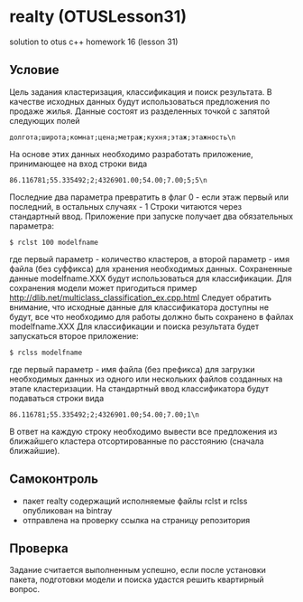 # realty (OTUSLesson31)
solution to otus c++ homework 16 (lesson 31)

## Условие

Цель задания кластеризация, классификация и поиск результата.
В качестве исходных данных будут использоваться предложения по продаже жилья. Данные состоят из разделенных точкой с запятой следующих полей
```
долгота;широта;комнат;цена;метраж;кухня;этаж;этажность\n
```
На основе этих данных необходимо разработать приложение, принимающее на вход строки вида
```
86.116781;55.335492;2;4326901.00;54.00;7.00;5;5\n
```
Последние два параметра превратить в флаг 0 - если этаж первый или последний, в остальных случаях - 1
Строки читаются через стандартный ввод. Приложение при запуске получает два обязательных параметра:
```
$ rclst 100 modelfname
```
где первый параметр - количество кластеров, а второй параметр - имя файла (без суффикса) для хранения необходимых данных. Сохраненные данные modelfname.XXX будут использоваться для классификации.
Для сохранения модели может пригодиться пример http://dlib.net/multiclass_classification_ex.cpp.html
Следует обратить внимание, что исходные данные для классификатора доступны не будут, все что необходимо для работы должно быть сохранено в файлах modelfname.XXX
Для классификации и поиска результата будет запускаться второе приложение:
```
$ rclss modelfname
```
где первый параметр - имя файла (без префикса) для загрузки необходимых данных из одного или нескольких файлов созданных на этапе кластеризации.
На стандартный ввод классификатора будут подаваться строки вида

```
86.116781;55.335492;2;4326901.00;54.00;7.00;1\n
```
В ответ на каждую строку необходимо вывести все предложения из ближайшего кластера отсортированные по расстоянию (сначала ближайшие).

## Самоконтроль

- пакет realty содержащий исполняемые файлы rclst и rclss опубликован на bintray
- отправлена на проверку ссылка на страницу репозитория

## Проверка

Задание считается выполненным успешно, если после установки пакета, подготовки модели и поиска удастся решить квартирный вопрос.